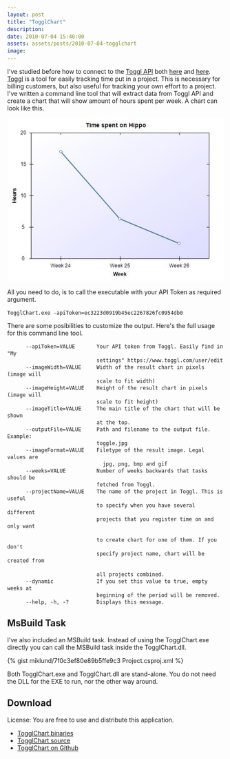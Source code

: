 ```yaml
---
layout: post
title: "TogglChart"
description:
date: 2010-07-04 15:40:00
assets: assets/posts/2010-07-04-togglchart
image: 
---
```


I've studied before how to connect to the [Toggl API](http://www.toggl.com/public/api) both [here](/2010/06/21/connect-to-toggl-api-with-net.html "Connect to Toggl API with .NET") and [here](/2010/06/24/using-the-toggl-api-continued.html "Using the Toggl API continued"). [Toggl](http://www.toggl.com) is a tool for easily tracking time put in a project. This is necessary for billing customers, but also useful for tracking your own effort to a project. I've written a command line tool that will extract data from Toggl API and create a chart that will show amount of hours spent per week. A chart can look like this.

![toggl generated graph](/assets/posts/2010-07-04-togglchart/hello.jpg)

All you need to do, is to call the executable with your API Token as required argument.

```
TogglChart.exe -apiToken=ec3223d0919b45ec2267826fc0954db0
```

There are some posibilities to customize the output. Here's the full usage for this command line tool.

```
      --apiToken=VALUE       Your API token from Toggl. Easily find in "My
                             settings" https://www.toggl.com/user/edit
      --imageWidth=VALUE     Width of the result chart in pixels (image will
                             scale to fit width)
      --imageHeight=VALUE    Height of the result chart in pixels (image will
                             scale to fit height)
      --imageTitle=VALUE     The main title of the chart that will be shown
                             at the top.
      --outputFile=VALUE     Path and filename to the output file. Example:
                             toggle.jpg
      --imageFormat=VALUE    Filetype of the result image. Legal values are
                               jpg, png, bmp and gif
      --weeks=VALUE          Number of weeks backwards that tasks should be
                             fetched from Toggl.
      --projectName=VALUE    The name of the project in Toggl. This is useful
                             to specify when you have several different
                             projects that you register time on and only want

                             to create chart for one of them. If you don't
                             specify project name, chart will be created from

                             all projects combined.
      --dynamic              If you set this value to true, empty weeks at
                             beginning of the period will be removed.
      --help, -h, -?         Displays this message.
```

## MsBuild Task

I've also included an MSBuild task. Instead of using the TogglChart.exe directly you can call the MSBuild task inside the TogglChart.dll.

{% gist miklund/7f0c3ef80e89b5ffe9c3 Project.csproj.xml %}

Both TogglChart.exe and TogglChart.dll are stand-alone. You do not need the DLL for the EXE to run, nor the other way around.

## Download

License: You are free to use and distribute this application.

* [TogglChart binaries](/assets/posts/2010-07-04-togglchart/TogglChart-binaries.zip)
* [TogglChart source](/assets/posts/2010-07-04-togglchart/TogglChart-source.zip)
* [TogglChart on Github](https://github.com/miklund/TogglChart)


